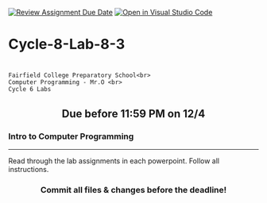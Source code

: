 [![Review Assignment Due Date](https://classroom.github.com/assets/deadline-readme-button-24ddc0f5d75046c5622901739e7c5dd533143b0c8e959d652212380cedb1ea36.svg)](https://classroom.github.com/a/A8ovwgrj)
[![Open in Visual Studio Code](https://classroom.github.com/assets/open-in-vscode-718a45dd9cf7e7f842a935f5ebbe5719a5e09af4491e668f4dbf3b35d5cca122.svg)](https://classroom.github.com/online_ide?assignment_repo_id=13148836&assignment_repo_type=AssignmentRepo)
# Cycle-8-Lab-8-3<h1 align="center">
    Fairfield College Preparatory School<br>
    Computer Programming - Mr.O <br>
    Cycle 6 Labs
</h1>

<h2 align="center">Due before 11:59 PM on 12/4</h2>

### Intro to Computer Programming
---
Read through the lab assignments in each powerpoint. Follow all instructions.

<h3 align="center">Commit all files & changes before the deadline!</h3>
